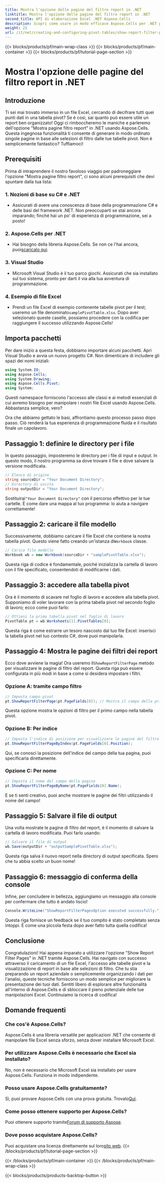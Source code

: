 ```yaml
---
title: Mostra l'opzione delle pagine del filtro report in .NET
linktitle: Mostra l'opzione delle pagine del filtro report in .NET
second_title: API di elaborazione Excel .NET Aspose.Cells
description: Scopri come usare in modo efficace Aspose.Cells per .NET per mostrare le pagine di filtro dei report nelle tabelle pivot. Guida passo passo con esempi di codice completi.
weight: 22
url: /it/net/creating-and-configuring-pivot-tables/show-report-filter-pages-option/
---
```


{{< blocks/products/pf/main-wrap-class >}}
{{< blocks/products/pf/main-container >}}
{{< blocks/products/pf/tutorial-page-section >}}

# Mostra l'opzione delle pagine del filtro report in .NET

## Introduzione
Ti sei mai trovato immerso in un file Excel, cercando di decifrare tutti quei punti dati in una tabella pivot? Se è così, sai quanto può essere utile un report ben organizzato! Oggi ci rimboccheremo le maniche e parleremo dell'opzione "Mostra pagine filtro report" in .NET usando Aspose.Cells. Questa ingegnosa funzionalità ti consente di generare in modo ordinato singole pagine in base alle selezioni di filtro dalle tue tabelle pivot. Non è semplicemente fantastico? Tuffiamoci!
## Prerequisiti
Prima di intraprendere il nostro favoloso viaggio per padroneggiare l'opzione "Mostra pagine filtro report", ci sono alcuni prerequisiti che devi spuntare dalla tua lista:
### 1. Nozioni di base su C# e .NET
- Assicurati di avere una conoscenza di base della programmazione C# e delle basi del framework .NET. Non preoccuparti se stai ancora imparando; finché hai un po' di esperienza di programmazione, sei a posto!
### 2. Aspose.Cells per .NET
-  Hai bisogno della libreria Aspose.Cells. Se non ce l'hai ancora, puoi[scaricalo qui](https://releases.aspose.com/cells/net/).
### 3. Visual Studio
- Microsoft Visual Studio è il tuo parco giochi. Assicurati che sia installato sul tuo sistema, pronto per darti il via alla tua avventura di programmazione.
### 4. Esempio di file Excel
-  Prendi un file Excel di esempio contenente tabelle pivot per il test; useremo un file denominato`samplePivotTable.xlsx`.
Dopo aver selezionato queste caselle, possiamo procedere con la codifica per raggiungere il successo utilizzando Aspose.Cells!
## Importa pacchetti
Per dare inizio a questa festa, dobbiamo importare alcuni pacchetti. Apri Visual Studio e avvia un nuovo progetto C#. Non dimenticare di includere gli spazi dei nomi iniziali:
```csharp
using System.IO;
using Aspose.Cells;
using System.Drawing;
using Aspose.Cells.Pivot;
using System;
```
Questi namespace forniscono l'accesso alle classi e ai metodi essenziali di cui avremo bisogno per manipolare i nostri file Excel usando Aspose.Cells. Abbastanza semplice, vero?

Ora che abbiamo gettato le basi, affrontiamo questo processo passo dopo passo. Ciò renderà la tua esperienza di programmazione fluida e il risultato finale un capolavoro.
## Passaggio 1: definire le directory per i file
In questo passaggio, imposteremo le directory per i file di input e output. In questo modo, il nostro programma sa dove trovare il file e dove salvare la versione modificata.
```csharp
// Elenco di origine
string sourceDir = "Your Document Directory";
// Directory di uscita
string outputDir = "Your Document Directory";
```
 Sostituirai`"Your Document Directory"` con il percorso effettivo per le tue cartelle. È come dare una mappa al tuo programma: lo aiuta a navigare correttamente!
## Passaggio 2: caricare il file modello
 Successivamente, dobbiamo caricare il file Excel che contiene la nostra tabella pivot. Questo viene fatto creando un'istanza di`Workbook` classe.
```csharp
// Carica file modello
Workbook wb = new Workbook(sourceDir + "samplePivotTable.xlsx");
```
Questa riga di codice è fondamentale, poiché inizializza la cartella di lavoro con il file specificato, consentendoti di modificarne i dati.
## Passaggio 3: accedere alla tabella pivot
Ora è il momento di scavare nel foglio di lavoro e accedere alla tabella pivot. Supponiamo di voler lavorare con la prima tabella pivot nel secondo foglio di lavoro; ecco come puoi farlo:
```csharp
// Ottieni la prima tabella pivot nel foglio di lavoro
PivotTable pt = wb.Worksheets[1].PivotTables[0];
```
Questa riga è come estrarre un tesoro nascosto dal tuo file Excel: inserisci la tabella pivot nel tuo contesto C#, dove puoi manipolarla.
## Passaggio 4: Mostra le pagine dei filtri dei report
Ecco dove avviene la magia! Ora useremo il`ShowReportFilterPage` metodo per visualizzare le pagine di filtro del report. Questa riga può essere configurata in più modi in base a come si desidera impostare i filtri.
### Opzione A: tramite campo filtro
```csharp
// Imposta campo pivot
pt.ShowReportFilterPage(pt.PageFields[0]); // Mostra il campo della prima pagina
```
Questa opzione mostra le opzioni di filtro per il primo campo nella tabella pivot.
### Opzione B: Per indice
```csharp
// Imposta l'indice di posizione per visualizzare le pagine del filtro del report
pt.ShowReportFilterPageByIndex(pt.PageFields[0].Position);
```
Qui, se conosci la posizione dell'indice del campo della tua pagina, puoi specificarla direttamente.
### Opzione C: Per nome
```csharp
// Imposta il nome del campo della pagina
pt.ShowReportFilterPageByName(pt.PageFields[0].Name);
```
E se ti senti creativo, puoi anche mostrare le pagine dei filtri utilizzando il nome del campo! 
## Passaggio 5: Salvare il file di output
Una volta mostrate le pagine di filtro del report, è il momento di salvare la cartella di lavoro modificata. Puoi farlo usando:
```csharp
// Salvare il file di output
wb.Save(outputDir + "outputSamplePivotTable.xlsx");
```
Questa riga salva il nuovo report nella directory di output specificata. Spero che tu abbia scelto un buon nome!
## Passaggio 6: messaggio di conferma della console
Infine, per concludere in bellezza, aggiungiamo un messaggio alla console per confermare che tutto è andato liscio!
```csharp
Console.WriteLine("ShowReportFilterPagesOption executed successfully.");
```
Questa riga fornisce un feedback se il tuo compito è stato completato senza intoppi. È come una piccola festa dopo aver fatto tutta quella codifica!
## Conclusione
Congratulazioni! Hai appena imparato a utilizzare l'opzione "Show Report Filter Pages" in .NET tramite Aspose.Cells. Hai navigato con successo attraverso il caricamento di un file Excel, l'accesso alle tabelle pivot e la visualizzazione di report in base alle selezioni di filtro. Che tu stia preparando un report aziendale o semplicemente organizzando i dati per l'analisi, queste tecniche forniscono un modo semplice per migliorare la presentazione dei tuoi dati.
Sentiti libero di esplorare altre funzionalità all'interno di Aspose.Cells e di sbloccare il pieno potenziale delle tue manipolazioni Excel. Continuiamo la ricerca di codifica!
## Domande frequenti
### Che cos'è Aspose.Cells?
Aspose.Cells è una libreria versatile per applicazioni .NET che consente di manipolare file Excel senza sforzo, senza dover installare Microsoft Excel.
### Per utilizzare Aspose.Cells è necessario che Excel sia installato?
No, non è necessario che Microsoft Excel sia installato per usare Aspose.Cells. Funziona in modo indipendente.
### Posso usare Aspose.Cells gratuitamente?
 Sì, puoi provare Aspose.Cells con una prova gratuita. Trovalo[Qui](https://releases.aspose.com/).
### Come posso ottenere supporto per Aspose.Cells?
 Puoi ottenere supporto tramite[Forum di supporto Aspose](https://forum.aspose.com/c/cells/9).
### Dove posso acquistare Aspose.Cells?
 Puoi acquistare una licenza direttamente sul loro[sito web](https://purchase.aspose.com/buy).
{{< /blocks/products/pf/tutorial-page-section >}}

{{< /blocks/products/pf/main-container >}}
{{< /blocks/products/pf/main-wrap-class >}}

{{< blocks/products/products-backtop-button >}}
